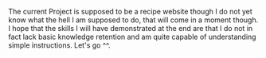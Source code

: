 The current Project is supposed to be a recipe website though I do not yet know what the hell I am supposed to do, that will come in a moment though. I hope that the skills I will have demonstrated at the end are that I do not in fact lack basic knowledge retention and am quite capable of understanding simple instructions. Let's go ^^.
